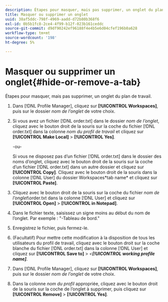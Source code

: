 ```yaml
---
description: Étapes pour masquer, mais pas supprimer, un onglet du plan de travail.
title: Masquer ou supprimer un onglet
uuid: 38af5ddc-798f-4969-aadd-d72b80b368f6
exl-id: 0b5b1fc8-2ce4-4f99-b12f-023b161ceddc
source-git-commit: d9df90242ef96188f4e4b5e6d04cfef196b0a628
workflow-type: tm+mt
source-wordcount: '198'
ht-degree: 5%

---
```


# Masquer ou supprimer un onglet{#hide-or-remove-a-tab}

Étapes pour masquer, mais pas supprimer, un onglet du plan de travail.

1. Dans [!DNL Profile Manager], cliquez sur **[!UICONTROL Workspaces]**, puis sur le dossier *nom de l’onglet* de votre choix.
1. Si vous avez un fichier [!DNL order.txt] dans le dossier *nom de l’onglet*, cliquez avec le bouton droit de la souris sur la coche du fichier [!DNL order.txt] dans la colonne *nom du profil de travail* et cliquez sur **[!UICONTROL Make Local]** > **[!UICONTROL Yes]**.

   -ou-

   Si vous ne disposez pas d’un fichier [!DNL order.txt] dans le dossier des noms d’onglet, cliquez avec le bouton droit de la souris sur la coche d’un fichier [!DNL order.txt] dans un autre dossier et cliquez sur **[!UICONTROL Copy]**. Cliquez avec le bouton droit de la souris dans la colonne [!DNL User] du dossier Workspaces\*tab name* et cliquez sur **[!UICONTROL Paste]**.

1. Cliquez avec le bouton droit de la souris sur la coche du fichier *nom de l’onglet*\order.txt dans la colonne [!DNL User] et cliquez sur **[!UICONTROL Open]** > **[!UICONTROL in Notepad]**.
1. Dans le fichier texte, saisissez un signe moins au début du nom de l’onglet. Par exemple : &quot;-Tableau de bord.&quot;
1. Enregistrez le fichier, puis fermez-le.
1. (Facultatif) Pour mettre cette modification à la disposition de tous les utilisateurs du profil de travail, cliquez avec le bouton droit sur la coche blanche du fichier [!DNL order.txt] dans la colonne [!DNL User] et cliquez sur **[!UICONTROL Save to]** > *&lt;**[!UICONTROL working profile name]***.

1. Dans [!DNL Profile Manager], cliquez sur **[!UICONTROL Workspaces]**, puis sur le dossier *nom de l’onglet* de votre choix.
1. Dans la colonne *nom du profil* appropriée, cliquez avec le bouton droit de la souris sur la coche de l’onglet à supprimer, puis cliquez sur **[!UICONTROL Remove]** > **[!UICONTROL Yes]**.
